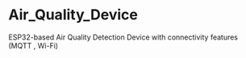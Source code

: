 # Air_Quality_Device
ESP32-based Air Quality Detection Device with connectivity features (MQTT , Wi-Fi)
